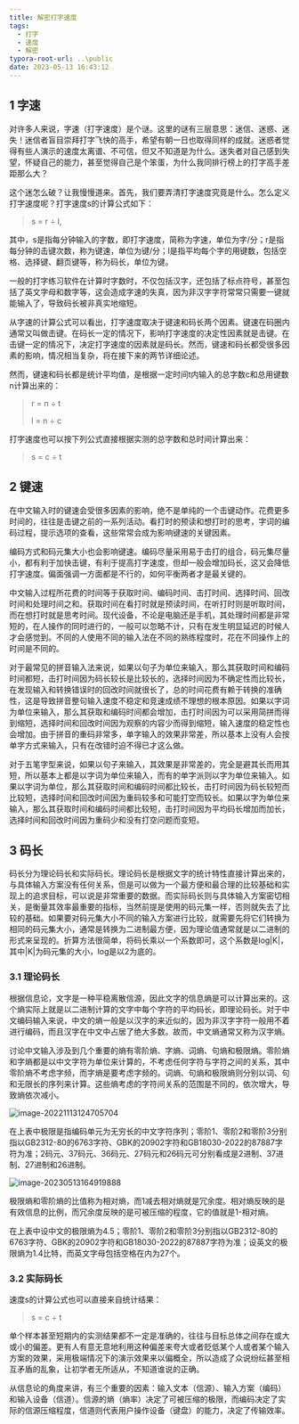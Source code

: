 ```yaml
---
title: 解密打字速度
tags:
  - 打字
  - 速度
  - 解密
typora-root-url: ..\public
date: 2023-05-13 16:43:12
---
```


## 1 字速

对许多人来说，字速（打字速度）是个谜。这里的谜有三层意思：迷信、迷惑、迷失！迷信者盲目崇拜打字飞快的高手，希望有朝一日也取得同样的成就。迷惑者觉得有些人演示的速度太离谱、不可信，但又不知道是为什么。迷失者对自己感到失望，怀疑自己的能力，甚至觉得自己是个笨蛋，为什么我同排行榜上的打字高手差距那么大？

<!--more-->

这个迷怎么破？让我慢慢道来。首先，我们要弄清打字速度究竟是什么。怎么定义打字速度呢？打字速度s的计算公式如下：

> s =  r  ÷ l,

其中，s是指每分钟输入的字数，即打字速度，简称为字速，单位为字/分；r是指每分钟的击键次数，称为键速，单位为键/分；l是指平均每个字的用键数，包括空格、选择键、翻页键等，称为码长，单位为键。

一般的打字练习软件在计算时字数时，不仅包括汉字，还包括了标点符号，甚至包括了英文字母和数字等，这会造成字速的失真，因为非汉字字符常常只需要一键就能输入了，导致码长被非真实地缩短。 

从字速的计算公式可以看出，打字速度取决于键速和码长两个因素。键速在码圈内通常又叫做击键。在码长一定的情况下，影响打字速度的决定性因素就是击键。在击键一定的情况下，决定打字速度的因素就是码长。然而，键速和码长都受很多因素的影响，情况相当复杂，将在接下来的两节详细论述。

然而，键速和码长都是统计平均值，是根据一定时间t内输入的总字数c和总用键数n计算出来的：

> r = n ÷ t
>
> l = n ÷ c

打字速度也可以按下列公式直接根据实测的总字数和总时间计算出来：

> s =  c  ÷ t

## 2 键速

在中文输入时的键速会受很多因素的影响，绝不是单纯的一个击键动作。花费更多时间的，往往是击键之前的一系列活动。看打时的预读和想打时的思考，字词的编码过程，提示选项的查看，这些常常会成为影响键速的关键因素。

编码方式和码元集大小也会影响键速。编码尽量采用易于击打的组合，码元集尽量小，都有利于加快击键，有利于提高打字速度，但却一般会增加码长，这又会降低打字速度。偏面强调一方面都是不行的，如何平衡两者才是最关键的。

中文输入过程所花费的时间等于获取时间、编码时间、击打时间、选择时间、回改时间和处理时间之和。获取时间在看打时就是预读时间，在听打时则是听取时间，而在想打时就是思考时间。现代设备，不论是电脑还是手机，其处理时间都是非常短的，在人操作的同时进行的，一般可以忽略不计，只有在发生明显延迟的时候人才会感觉到。不同的人使用不同的输入法在不同的熟练程度时，花在不同操作上的时间是不同的。

对于最常见的拼音输入法来说，如果以句子为单位来输入，那么其获取时间和编码时间都短，击打时间因为码长较长是比较长的，选择时间因为不确定性而比较长，在发现输入和转换错误时的回改时间就很长了，总的时间花费有赖于转换的准确性，这是导致拼音整句输入速度不稳定和竞速成绩不理想的根本原因。如果以字词为单位来输入，那么其获取和编码时间都会增加，击打时间因为可以采用简拼而得到缩短，选择时间和回改时间因为观察的内容少而得到缩短，输入速度的稳定性也会增加。由于拼音的重码非常多，单字输入的效果非常差，所以基本上没有人会按单字方式来输入，只有在改错时迫不得已才这么做。

对于五笔字型来说，如果以句子来输入，其效果是非常差的，完全是避其长而用其短，所以基本上都是以字词为单位来输入，而有的单字派则以字为单位来输入。如果以字词为单位，那么其获取时间和编码时间都比较长，击打时间因为码长较短而比较短，选择时间和回改时间因为重码较多和可能打空而较长。如果以字为单位来输入，那么其获取时间和编码时间都比较短，击打时间因为平均码长增加而加长，选择时间和回改时间因为重码少和没有打空问题而变短。

## 3 码长

码长分为理论码长和实际码长。理论码长是根据文字的统计特性直接计算出来的，与具体输入方案没有任何关系，但是可以做为一个最方便和最合理的比较基础和实现上的追求目标，可以说是非常重要的数据。而实际码长则与具体输入方案密切相关，是衡量其效率最重要的指标，当然前提是使用的码元集一样，否则就失去了比较的基础。如果要对码元集大小不同的输入方案进行比较，就需要先将它们转换为相同的码元集大小，通常是转换为二进制最方便，因为理论值通常就是以二进制的形式来呈现的。折算方法很简单，将码长乘以一个系数即可，这个系数是log|K|，其中|K|为码元集的大小，log是以2为底的。

### 3.1 理论码长

根据信息论，文字是一种平稳离散信源，因此文字的信息熵是可以计算出来的。这个熵实际上就是以二进制计算的文字中每个字符的平均码长，即理论码长。对于中文编码输入来说，中文的熵一般是以汉字的来近似的，因为非汉字字符一般用不着进行编码，而且汉字在中文中占居了绝大多数。故而，中文熵通常又称为汉字熵。

讨论中文输入涉及到几个重要的熵有零阶熵、字熵、词熵、句熵和极限熵。零阶熵和字熵都是以中文字符为单位来计算的，不考虑任何字符与字符之间的关系，其中零阶熵不考虑字频，而字熵是要考虑字频的。词熵、句熵和极限熵则分别以词、句和无限长的序列来计算。这些熵考虑的字符间关系的范围是不同的，依次增大，导致熵依次减小。

![image-20221113124705704](/images/image-20221113124705704.png)

在上表中极限是指编码单元为无穷长的中文字符序列；零阶1、零阶2和零阶3分别指以GB2312-80的6763字符、GBK的20902字符和GB18030-2022的87887字符为准；2码元、37码元、36码元、27码元和26码元可分别看成是2进制、37进制、27进制和26进制。

![image-20230513164919888](/images/image-20230513164919888.png)

极限熵和零阶熵的比值称为相对熵，而1减去相对熵就是冗余度。相对熵反映的是有效信息的比例，而冗余度反映的是可被压缩的程度，它的值就是1-相对熵。

在上表中设中文的极限熵为4.5；零阶1、零阶2和零阶3分别指以GB2312-80的6763字符、GBK的20902字符和GB18030-2022的87887字符为准；设英文的极限熵为1.4比特，而英文字母包括空格在内为27个。

### 3.2 实际码长

速度s的计算公式也可以直接来自统计结果：

> s = c ÷ t

单个样本甚至短期内的实测结果都不一定是准确的，往往与目标总体之间存在或大或小的偏差。更有人有意无意地利用这种偏差来夸大或者贬低某个人或者某个输入方案的效果，采用极端情况下的演示效果来以偏概全，所以造成了众说纷纭甚至相互矛盾的乱象，让初学者无所适从，不知道谁说的正确。

从信息论的角度来讲，有三个重要的因素：输入文本（信源）、输入方案（编码）和输入设备（信道）。信源的熵（熵率）决定了可被压缩的极限，而编码决定了实际的信源压缩程度，信道则代表用户操作设备（键盘）的能力，决定了传输效率。


